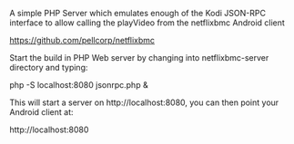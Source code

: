 A simple PHP Server which emulates enough of the Kodi JSON-RPC interface to allow calling the playVideo from
the netflixbmc Android client

https://github.com/pellcorp/netflixbmc

Start the build in PHP Web server by changing into netflixbmc-server directory and typing:

php -S localhost:8080 jsonrpc.php &

This will start a server on http://localhost:8080, you can then point your Android client at:

http://localhost:8080



